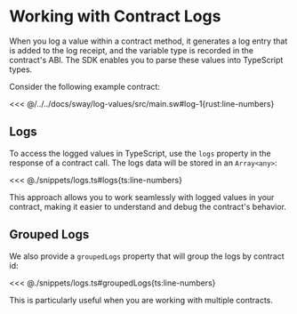 # Working with Contract Logs

When you log a value within a contract method, it generates a log entry that is added to the log receipt, and the variable type is recorded in the contract's ABI. The SDK enables you to parse these values into TypeScript types.

Consider the following example contract:

<<< @/../../docs/sway/log-values/src/main.sw#log-1{rust:line-numbers}

## Logs

To access the logged values in TypeScript, use the `logs` property in the response of a contract call. The logs data will be stored in an `Array<any>`:

<<< @./snippets/logs.ts#logs{ts:line-numbers}

This approach allows you to work seamlessly with logged values in your contract, making it easier to understand and debug the contract's behavior.

## Grouped Logs

We also provide a `groupedLogs` property that will group the logs by contract id:

<<< @./snippets/logs.ts#groupedLogs{ts:line-numbers}

This is particularly useful when you are working with multiple contracts.

